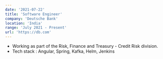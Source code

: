 ```yaml
---
date: '2021-07-22'
title: 'Software Engineer'
company: 'Deutsche Bank'
location: 'India'
range: 'July 2021 - Present'
url: 'https://db.com'
---
```


- Working as part of the Risk, Finance and Treasury - Credit Risk division.
- Tech stack : Angular, Spring, Kafka, Helm, Jenkins
